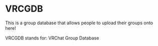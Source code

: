 # VRCGDB
This is a group database that allows people to upload their groups onto here!

VRCGDB stands for: VRChat Group Database

